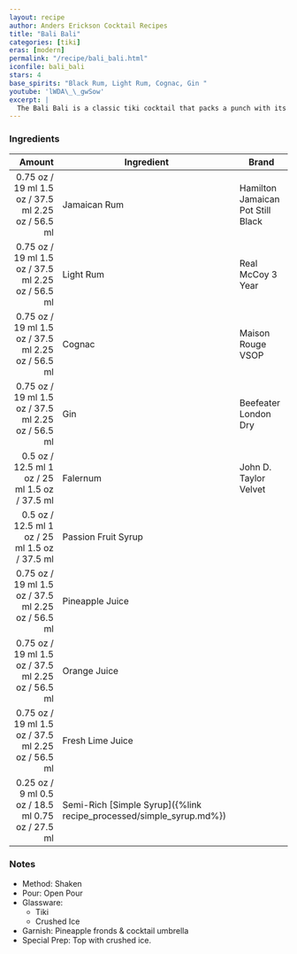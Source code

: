 ```yaml
---
layout: recipe
author: Anders Erickson Cocktail Recipes
title: "Bali Bali"
categories: [tiki]
eras: [modern]
permalink: "/recipe/bali_bali.html"
iconfile: bali_bali
stars: 4
base_spirits: "Black Rum, Light Rum, Cognac, Gin "
youtube: 'lWDA\_\_gwSow'
excerpt: |
  The Bali Bali is a classic tiki cocktail that packs a punch with its blend of rums, liqueurs, and fruit juices.
---
```


### Ingredients

|  Amount | Ingredient                                                | Brand                             |
| ------: | --------------------------------------------------------- | --------------------------------- |
| <span class="onex active">0.75 oz / 19 ml</span>  <span class="twox">1.5 oz / 37.5 ml</span> <span class="threex">2.25 oz / 56.5 ml</span> | Jamaican Rum                                              | Hamilton Jamaican Pot Still Black |
| <span class="onex active">0.75 oz / 19 ml</span>  <span class="twox">1.5 oz / 37.5 ml</span> <span class="threex">2.25 oz / 56.5 ml</span> | Light Rum                                                 | Real McCoy 3 Year                 |
| <span class="onex active">0.75 oz / 19 ml</span>  <span class="twox">1.5 oz / 37.5 ml</span> <span class="threex">2.25 oz / 56.5 ml</span> | Cognac                                                    | Maison Rouge VSOP                 |
| <span class="onex active">0.75 oz / 19 ml</span>  <span class="twox">1.5 oz / 37.5 ml</span> <span class="threex">2.25 oz / 56.5 ml</span> | Gin                                                       | Beefeater London Dry              |
|  <span class="onex active">0.5 oz / 12.5 ml</span>  <span class="twox">1 oz / 25 ml</span> <span class="threex">1.5 oz / 37.5 ml</span> | Falernum                                                  | John D. Taylor Velvet             |
|  <span class="onex active">0.5 oz / 12.5 ml</span>  <span class="twox">1 oz / 25 ml</span> <span class="threex">1.5 oz / 37.5 ml</span> | Passion Fruit Syrup                                       |
| <span class="onex active">0.75 oz / 19 ml</span>  <span class="twox">1.5 oz / 37.5 ml</span> <span class="threex">2.25 oz / 56.5 ml</span> | Pineapple Juice                                           |
| <span class="onex active">0.75 oz / 19 ml</span>  <span class="twox">1.5 oz / 37.5 ml</span> <span class="threex">2.25 oz / 56.5 ml</span> | Orange Juice                                              |
| <span class="onex active">0.75 oz / 19 ml</span>  <span class="twox">1.5 oz / 37.5 ml</span> <span class="threex">2.25 oz / 56.5 ml</span> | Fresh Lime Juice                                          |
| <span class="onex active">0.25 oz / 9 ml</span>  <span class="twox">0.5 oz / 18.5 ml</span> <span class="threex">0.75 oz / 27.5 ml</span> | Semi-Rich [Simple Syrup]({%link recipe_processed/simple_syrup.md%}) |

### Notes

- Method: Shaken
- Pour: Open Pour
- Glassware:
  - Tiki
  - Crushed Ice
- Garnish: Pineapple fronds & cocktail umbrella
- Special Prep: Top with crushed ice.
